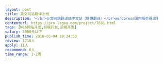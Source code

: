 ```yaml
---                
layout: post       
title: 英文网站翻译上线           
description: '</br>英文网站翻译成中文站（提供翻译）</br>wordpress国内服务器部署上线</br>需要接触过wordpress</br>并有一定的前端修改能力及服务器配置部署能力</br>'     
contenturl: https://pro.lagou.com/project/7661.html      
tags: [Web网站开发,前端开发,后端开发]            
salary: 3000元以下          
publish_time: 2018-05-04 18:34:53         
review: 1718人                   
apply: 11人                   
recommend: 0人                   
time_range: 1-2周              
---                 
```

